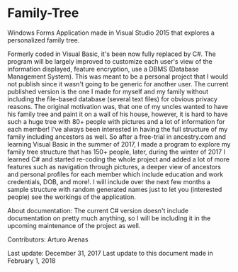 # Family-Tree
Windows Forms Application made in Visual Studio 2015 that explores a personalized family tree.

Formerly coded in Visual Basic, it's been now fully replaced by C#. The program will be largely improved to customize each user's view of the information displayed, feature encryption, use a DBMS (Database Management System). This was meant to be a personal project that I would not publish since it wasn't going to be generic for another user. The current published version is the one I made for myself and my family without including the file-based database (several text files) for obvious privacy reasons. The original motivation was, that one of my uncles wanted to have his family tree and paint it on a wall of his house, however, it is hard to have such a huge tree with 80+ people with pictures and a lot of information for each member! I've always been interested in having the full structure of my family including ancestors as well. So after a free-trial in ancestry.com and learning Visual Basic in the summer of 2017, I made a program to explore my family tree structure that has 150+ people, later, during the winter of 2017 I learned C# and started re-coding the whole project and added a lot of more features such as navigation through pictures, a deeper view of ancestors and personal profiles for each member which include education and work credentials, DOB, and more!. I will include over the next few months a sample structure with random generated names just to let you (interested people) see the workings of the application.

About documentation: The current C# version doesn't include documentation on pretty much anything, so I will be including it in the upcoming maintenance of the project as well.

Contributors:
Arturo Arenas

Last update:        December 31, 2017
Last update to this document made in February 1, 2018
